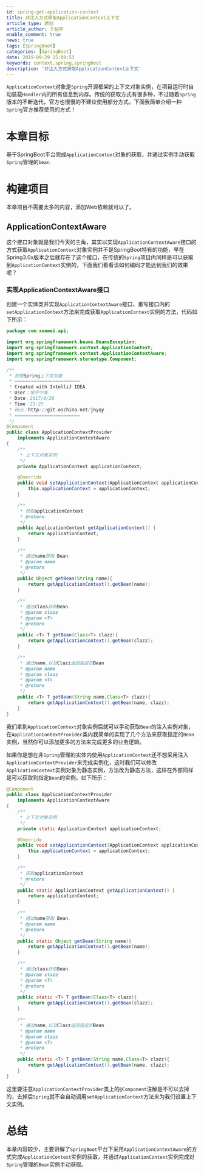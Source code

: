 ```yaml
---
id: spring-get-application-context
title: 非注入方式获取ApplicationContext上下文
article_type: 原创
article_author: 于起宇
enable_comment: true
news: true
tags: [SpringBoot]
categories: [SpringBoot]
date: 2019-09-29 15:09:53
keywords: context,spring,springboot
description: '非注入方式获取ApplicationContext上下文'
---
```

``ApplicationContext``对象是``Spring``开源框架的上下文对象实例，在项目运行时自动装载``Handler``内的所有信息到内存。传统的获取方式有很多种，不过随着``Spring``版本的不断迭代，官方也慢慢的不建议使用部分方式。下面我简单介绍一种``Spring``官方推荐使用的方式！
<!--more-->
# 本章目标
基于SpringBoot平台完成``ApplicationContext``对象的获取，并通过实例手动获取``Spring``管理的``bean``.

# 构建项目
本章项目不需要太多的内容，添加Web依赖就可以了。

## ApplicationContextAware
这个接口对象就是我们今天的主角，其实以实现``ApplicationContextAware``接口的方式获取``ApplicationContext``对象实例并不是SpringBoot特有的功能，早在Spring3.0x版本之后就存在了这个接口，在传统的``Spring``项目内同样是可以获取到``ApplicationContext``实例的，下面我们看看该如何编码才能达到我们的效果呢？
### 实现ApplicationContextAware接口
创建一个实体类并实现``ApplicationContextAware``接口，重写接口内的``setApplicationContext``方法来完成获取``ApplicationContext``实例的方法，代码如下所示：
```java
package com.xunmei.api;

import org.springframework.beans.BeansException;
import org.springframework.context.ApplicationContext;
import org.springframework.context.ApplicationContextAware;
import org.springframework.stereotype.Component;

/**
 * 获取Spring上下文对象
 * ========================
 * Created with IntelliJ IDEA.
 * User：恒宇少年
 * Date：2017/8/26
 * Time：23:25
 * 码云：http://git.oschina.net/jnyqy
 * ========================
 */
@Component
public class ApplicationContextProvider
    implements ApplicationContextAware
{
    /**
     * 上下文对象实例
     */
    private ApplicationContext applicationContext;

    @Override
    public void setApplicationContext(ApplicationContext applicationContext) throws BeansException {
        this.applicationContext = applicationContext;
    }

    /**
     * 获取applicationContext
     * @return
     */
    public ApplicationContext getApplicationContext() {
        return applicationContext;
    }

    /**
     * 通过name获取 Bean.
     * @param name
     * @return
     */
    public Object getBean(String name){
        return getApplicationContext().getBean(name);
    }

    /**
     * 通过class获取Bean.
     * @param clazz
     * @param <T>
     * @return
     */
    public <T> T getBean(Class<T> clazz){
        return getApplicationContext().getBean(clazz);
    }

    /**
     * 通过name,以及Clazz返回指定的Bean
     * @param name
     * @param clazz
     * @param <T>
     * @return
     */
    public <T> T getBean(String name,Class<T> clazz){
        return getApplicationContext().getBean(name, clazz);
    }
}
```
我们拿到``ApplicationContext``对象实例后就可以手动获取``Bean``的注入实例对象，在``ApplicationContextProvider``类内我简单的实现了几个方法来获取指定的``Bean``实例，当然你可以添加更多的方法来完成更多的业务逻辑。

如果你是想在非``Spring``管理的实体内使用``ApplicationContext``还不想采用注入``ApplicationContextProvider``来完成实例化，这时我们可以修改``ApplicationContext``实例对象为静态实例，方法改为静态方法，这样在外部同样是可以获取到指定``Bean``的实例。如下所示：
```java
@Component
public class ApplicationContextProvider
    implements ApplicationContextAware
{
    /**
     * 上下文对象实例
     */
    private static ApplicationContext applicationContext;

    @Override
    public void setApplicationContext(ApplicationContext applicationContext) throws BeansException {
        this.applicationContext = applicationContext;
    }

    /**
     * 获取applicationContext
     * @return
     */
    public static ApplicationContext getApplicationContext() {
        return applicationContext;
    }

    /**
     * 通过name获取 Bean.
     * @param name
     * @return
     */
    public static Object getBean(String name){
        return getApplicationContext().getBean(name);
    }

    /**
     * 通过class获取Bean.
     * @param clazz
     * @param <T>
     * @return
     */
    public static <T> T getBean(Class<T> clazz){
        return getApplicationContext().getBean(clazz);
    }

    /**
     * 通过name,以及Clazz返回指定的Bean
     * @param name
     * @param clazz
     * @param <T>
     * @return
     */
    public static <T> T getBean(String name,Class<T> clazz){
        return getApplicationContext().getBean(name, clazz);
    }
}
```
这里要注意``ApplicationContextProvider``类上的``@Component``注解是不可以去掉的，去掉后``Spring``就不会自动调用``setApplicationContext``方法来为我们设置上下文实例。

# 总结
本章内容较少，主要讲解了``SpringBoot``平台下采用``ApplicationContextAware``的方式完成``ApplicationContext``实例的获取，并通过``ApplicationContext``实例完成对``Spring``管理的``Bean``实例手动获取。